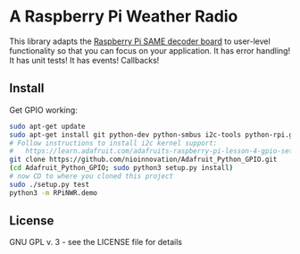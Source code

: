 # A Raspberry Pi Weather Radio

This library adapts the [Raspberry Pi SAME decoder board](http://www.aiwindustries.com/store/p9/Raspberry_Pi_B_%2F2_NWR_Receiver%2FSAME_Decoder.html) to user-level
functionality so that you can focus on your application.  It has
error handling!  It has unit tests!  It has events!  Callbacks!

## Install
Get GPIO working:

```bash
sudo apt-get update
sudo apt-get install git python-dev python-smbus i2c-tools python-rpi.gpio python3-rpi.gpio
# Follow instructions to install i2c kernel support:
#   https://learn.adafruit.com/adafruits-raspberry-pi-lesson-4-gpio-setup/configuring-i2c
git clone https://github.com/nioinnovation/Adafruit_Python_GPIO.git
(cd Adafruit_Python_GPIO; sudo python3 setup.py install)
# now CD to where you cloned this project
sudo ./setup.py test
python3 -m RPiNWR.demo
```

## License
GNU GPL v. 3 - see the LICENSE file for details

